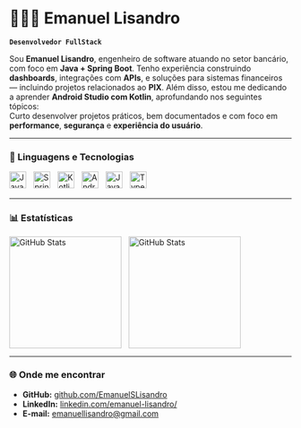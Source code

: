 # 👨🏻‍💻 Emanuel Lisandro

**`Desenvolvedor FullStack`**

Sou **Emanuel Lisandro**, engenheiro de software atuando no setor bancário, com foco em **Java + Spring Boot**. Tenho experiência construindo **dashboards**, integrações com **APIs**, e soluções para sistemas financeiros — incluindo projetos relacionados ao **PIX**.
Além disso, estou me dedicando a aprender **Android Studio com Kotlin**, aprofundando nos seguintes tópicos:  
Curto desenvolver projetos práticos, bem documentados e com foco em **performance**, **segurança** e **experiência do usuário**.

---

### 🤖 Linguagens e Tecnologias

<img align="left" alt="Java" title="Java" width="30px" style="padding-right: 10px;" src="https://cdn.jsdelivr.net/gh/devicons/devicon@latest/icons/java/java-original.svg"/>
<img align="left" alt="Spring Boot" title="Spring Boot" width="30px" style="padding-right: 10px;" src="https://cdn.jsdelivr.net/gh/devicons/devicon@latest/icons/spring/spring-original.svg"/>
<img align="left" alt="Kotlin" title="Kotlin" width="30px" style="padding-right: 10px;" src="https://cdn.jsdelivr.net/gh/devicons/devicon@latest/icons/kotlin/kotlin-original.svg"/>
<img align="left" alt="Android" title="Android Studio" width="30px" style="padding-right: 10px;" src="https://cdn.jsdelivr.net/gh/devicons/devicon@latest/icons/androidstudio/androidstudio-original.svg"/>
<img align="left" alt="JavaScript" title="JavaScript" width="30px" style="padding-right: 10px;" src="https://cdn.jsdelivr.net/gh/devicons/devicon@latest/icons/javascript/javascript-original.svg"/>
<img align="left" alt="TypeScript" title="TypeScript" width="30px" style="padding-right: 10px;" src="https://cdn.jsdelivr.net/gh/devicons/devicon@latest/icons/typescript/typescript-original.svg"/>

<br/>
<br/>

---

### 📊 Estatísticas

<p>
  <img 
    align="left" 
    alt="GitHub Stats" 
    height="200" 
    style="padding-right: 10px;" 
    src="https://github-readme-stats.vercel.app/api?username=Larissakich&show_icons=true&theme=tokyonight&include_all_commits=true&locale=pt-br" 
  />

<img 
      align="left" 
      alt="GitHub Stats" 
      height="200" 
      src="https://github-readme-stats.vercel.app/api/top-langs/?username=larissakich&theme=tokyonight&layout=compact&custom_title=Tecnologias&langs_count=9" 
  />

</p>

<br clear="left"/>

---

### 🌐 Onde me encontrar
- **GitHub:** [github.com/EmanuelSLisandro](https://github.com/EmanuelSLisandro)
- **LinkedIn:** [linkedin.com/emanuel-lisandro/](https://www.linkedin.com/in/emanuel-lisandro)
- **E-mail:** emanuellisandro@gmail.com

